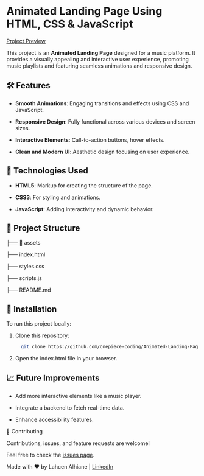 # Animated Landing Page Using HTML, CSS & JavaScript

[Project Preview](https://animated-landing-page-using-html-css-java-script.vercel.app/)

This project is an **Animated Landing Page** designed for a music platform. It provides a visually appealing and interactive user experience, promoting music playlists and featuring seamless animations and responsive design.

## 🛠️ Features

- **Smooth Animations**: Engaging transitions and effects using CSS and JavaScript.
  
- **Responsive Design**: Fully functional across various devices and screen sizes.
  
- **Interactive Elements**: Call-to-action buttons, hover effects.
  
- **Clean and Modern UI**: Aesthetic design focusing on user experience.

## 🚀 Technologies Used

- **HTML5**: Markup for creating the structure of the page.
  
- **CSS3**: For styling and animations.
  
- **JavaScript**: Adding interactivity and dynamic behavior.

## 📂 Project Structure

├── 📂 assets

├── index.html 

├── styles.css 

├── scripts.js 

├── README.md

## 🔧 Installation

To run this project locally:

1. Clone this repository:

   ```bash
     git clone https://github.com/onepiece-coding/Animated-Landing-Page-Using-HTML-CSS-JavaScript
   ```
   
2. Open the index.html file in your browser.

## 📈 Future Improvements

- Add more interactive elements like a music player.
  
- Integrate a backend to fetch real-time data.
  
- Enhance accessibility features.

🤝 Contributing

Contributions, issues, and feature requests are welcome!

Feel free to check the [issues page](https://github.com/onepiece-coding/Animated-Landing-Page-Using-HTML-CSS-JavaScript/issues).

Made with ❤️ by Lahcen Alhiane | [LinkedIn](https://www.linkedin.com/in/lahcen-alhiane-0799ba303/)
